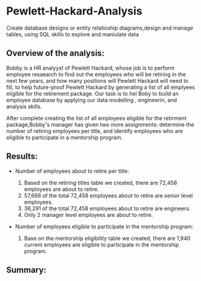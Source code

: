 # Pewlett-Hackard-Analysis
Create database designs or entity relatioship diagrams,design and manage tables, using SQL skills to explore and maniulate data

## Overview of the analysis:
Bobby is a HR analyyst of Pewlett Hackard,  whose job is to perform employee resaearch to find out the employees who will be retiring in the next few years, and how many positions will Pewlett Hackard will need to fill, to help future-proof Pewlett Hackard by generating a list of all emplyees eligible for the retirement package. Our task is to hel Boby to build an employee database by applying our data modelling , engineerin, and analysis skills.

After complete creating the list of all employees eligible for the retirment package,Bobby's manager has given two more assignments: determine the number of retiring employees per title, and identify employees who are eligible to participate in a mentorship program.

## Results:
- Number of employees about to retire per title:
  1. Based on the retiring titles table we created, there are 72,458 employees are about to retire.
  2. 57,668 of the total 72,458 employees about to retire are senior level employees.
  3. 36,291 of the total 72,458 employees about to retire are engineers.
  4. Only 2 manager level employees are about to retire. 

- Number of employees eligible to participate in the mentorship program:
  1. Base on the mentorship eligibility table we created, there are 1,940 current employees are eligible to participate in the mentorship program.

## Summary:
